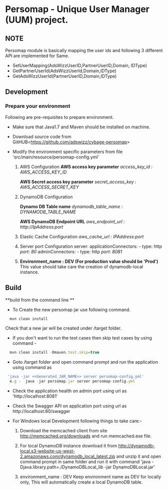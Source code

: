 # Persomap - Unique User Manager (UUM) project.

## NOTE
Persomap module is basically mapping the user ids and following 3 different API are implemented for Same.
* SetUserMapping(AdsWizzUserID,PartnerUserID,Domain, IDType)
* GetPartnerUserId(AdsWizzUserId,Domain,IDType) 
* GetAdsWizzUserId(PartnerUserID,Domain,IDType) 

## Development
### Prepare your environment
Following are pre-requisites to prepare environment.

* Make sure that Java1.7 and Maven should be installed on machine.
* Download source code from GitHUB<<https://github.com/adswizz/cybage-persomap>>
* Modify the environment specific parameters from file 'src/main/resource/persomap-config.yml' 

  1. AWS Configuration
     **AWS access key parameter**
     *access_key_id : AWS_ACCESS_KEY_ID*

     **AWS Secret access key parameter**
     *secret_access_key : AWS_ACCESS_SECRET_KEY*

  2. DynamoDB Configuration

     **Dynamo DB Table name**
      *dynamodb_table_name : DYNAMODB_TABLE_NAME*

     **AWS DynamoDB Endpoint URL**
      *aws_endpoint_url : http://IpAddress:port*

  3. Elastic Cache Configuration
     *aws_cache_url : IPAddress:port*

  4. Server port Configuration
      server:
        applicationConnectors:
         - type: http
           *port: 80*
       adminConnectors:
         - type: http
           *port: 8081*

  5. **Environment_name : DEV (For production value should be 'Prod')**
      This value should take care the creation of dynamodb-local instance.

## Build
**build from the command line **

* To Create the new persomap jar use following command.
```javascript
  mvn clean install
```

Check that a new jar will be created under /target folder.

* If you don't want to run the test cases then skip test cases by using command -
```javascript
  mvn clean install -Dmaven.test.skip=true
```

* Goto /target folder and open command prompt and run the application using command as 
```javascript
 'java -jar <<Generated_JAR_NAME>> server persomap-config.yml'
  e.g -  java -jar persomap.jar server persomap-config.yml
``` 
 
* Check the application health on admin port using url as 'http://localhost:8081'

* Check the Swagger API on application port using url as http://localhost:80/swagger

* For Windows local Development following things to take care:-

  1. Download the memcached client from site http://memcached.org/downloads and run memcached.exe file.

  2. For local DynamoDB instance download it from http://dynamodb-local.s3-website-us-west-2.amazonaws.com/dynamodb_local_latest.zip and unzip it and open  command prompt in same folder and run it with command 'java -Djava.library.path=./DynamoDBLocal_lib -jar DynamoDBLocal.jar'

  3. environment_name : DEV
     Keep environment name as DEV for locally only, This will automatically create a local DynamoDB table.

